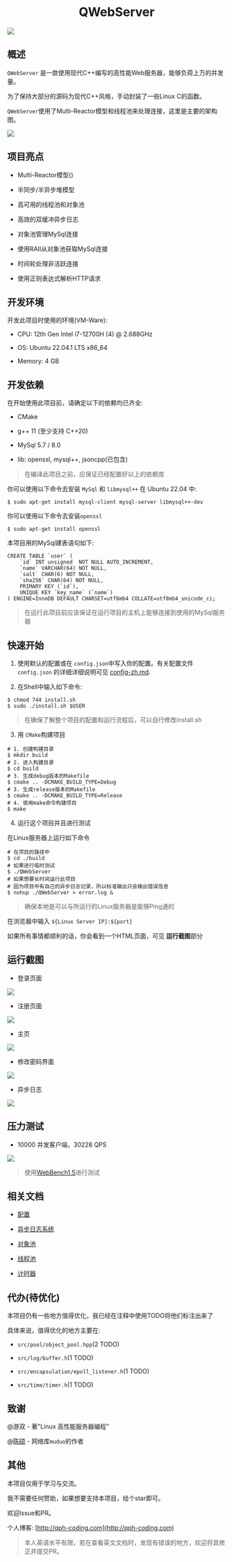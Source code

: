 <h1 align="center"> QWebServer </h1>

![](docs/assets/QWebServer.png)

## 概述

`QWebServer` 是一款使用现代C++编写的高性能Web服务器，能够负荷上万的并发量。

为了保持大部分的源码为现代C++风格，手动封装了一些Linux C的函数。

`QWebServer`使用了Multi-Reactor模型和线程池来处理连接，这里是主要的架构图。

![](docs/assets/WebserverArchitecture.drawio.png)

## 项目亮点

- Multi-Reactor模型()

- 半同步/半异步堆模型

- 高可用的线程池和对象池

- 高效的双缓冲异步日志

- 对象池管理MySql连接

- 使用RAII从对象池获取MySql连接

- 时间轮处理非活跃连接

- 使用正则表达式解析HTTP请求

## 开发环境

开发此项目时使用的环境(VM-Ware):

- CPU: 12th Gen Intel i7-12700H (4) @ 2.688GHz

- OS: Ubuntu 22.04.1 LTS x86_64

- Memory: 4 GB

## 开发依赖

在开始使用此项目前，请确定以下的依赖均已齐全:

- CMake

- g++ 11 (至少支持 C++20)

- MySql 5.7 / 8.0

- lib: openssl, mysql++, jsoncpp(已包含)

>  在编译此项目之前，应保证已经配置好以上的依赖库

你可以使用以下命令去安装 `MySql` 和 `libmysql++` 在 Ubuntu 22.04 中:

```shell
$ sudo apt-get install mysql-client mysql-server libmysql++-dev 
```

你可以使用以下命令去安装`openssl`
```shell
$ sudo apt-get install openssl
```

本项目用的MySql建表语句如下:

```mysql
CREATE TABLE `user` (
    `id` INT unsigned  NOT NULL AUTO_INCREMENT,
    `name` VARCHAR(64) NOT NULL,
    `salt` CHAR(6) NOT NULL,
    `sha256` CHAR(64) NOT NULL,
    PRIMARY KEY (`id`),
    UNIQUE KEY `key_name` (`name`)
) ENGINE=InnoDB DEFAULT CHARSET=utf8mb4 COLLATE=utf8mb4_unicode_ci;
```

> 在运行此项目前应该保证在运行项目的主机上能够连接到使用的MySql服务器

## 快速开始

1. 使用默认的配置或在 `config.json`中写入你的配置。有关配置文件  `config.json` 的详细详细说明可见 [config-zh.md](docs/config-zh.md).

2. 在Shell中输入如下命令:

```shell
$ chmod 744 install.sh
$ sudo ./install.sh $USER
```

> 在确保了解整个项目的配置和运行流程后，可以自行修改install.sh

3. 用 `CMake`构建项目

```shell
# 1. 创建构建目录
$ mkdir build
# 2. 进入构建目录
$ cd build
# 3. 生成debug版本的Makefile
$ cmake .. -DCMAKE_BUILD_TYPE=Debug
# 3. 生成release版本的Makefile
$ cmake .. -DCMAKE_BUILD_TYPE=Release
# 4. 使用make命令构建项目
$ make
```

4. 运行这个项目并且进行测试

在Linux服务器上运行如下命令

```shell
# 在项目的路径中
$ cd ./build
# 如果进行临时测试 
$ ./QWebServer
# 如果想要长时间运行此项目
# 因为项目中有自己的异步日志记录，所以标准输出只会输出错误信息
$ nohup ./QWebServer > error.log &
```

> 确保本地是可以与所运行的Linux服务器是能够Ping通的

在浏览器中输入 `${Linux Server IP}:${port}` 

如果所有事情都顺利的话，你会看到一个HTML页面，可见 **运行截图**部分

## 运行截图

- 登录页面

![](docs/assets/login.png)

- 注册页面

![](docs/assets/register.png)

- 主页

![](docs/assets/home.png)

- 修改密码界面

![](docs/assets/change-password.png)

- 异步日志

![](docs/assets/async-log.png)

## 压力测试

- 10000 并发客户端，30228 QPS

![](docs/assets/bench.png)

> 使用[WebBench1.5](https://github.com/EZLippi/WebBench)进行测试

## 相关文档

- [配置](docs/config-zh.md)

- [异步日志系统](docs/asynclog-zh.md)

- [对象池](docs/object-pool-zh.md)

- [线程池](docs/thread-pool-zh.md)

- [计时器](docs/timer-zh.md)

## 代办(待优化)

本项目仍有一些地方值得优化，我已经在注释中使用TODO将他们标注出来了

具体来说，值得优化的地方主要在:

- `src/pool/object_pool.hpp`(2 TODO)

- `src/log/buffer.h`(1 TODO)

- `src/encapsulation/epoll_listener.h`(1 TODO)

- `src/time/timer.h`(1 TODO)

## 致谢

@游双 - 著"Linux 高性能服务器编程"

@[陈硕](https://github.com/chenshuo) - 网络库`muduo`的作者

## 其他

本项目仅用于学习与交流。

我不需要任何赞助，如果想要支持本项目，给个star即可。

欢迎Issue和PR。

个人博客: [http://qph-coding.com](http://qph-coding.com)

> 本人英语水平有限，若在查看英文文档时，发现有错误的地方，欢迎将其修正并提交PR。